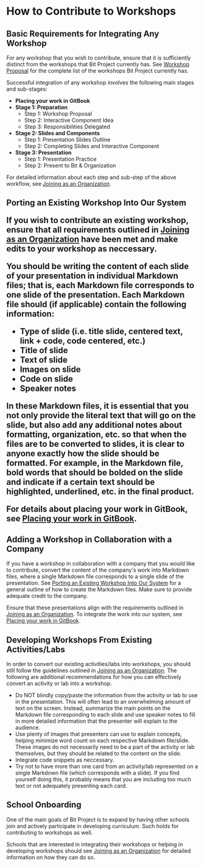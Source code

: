 # How to Contribute to Workshops

## Basic Requirements for Integrating Any Workshop

For any workshop that you wish to contribute, ensure that it is sufficiently distinct from the workshops that Bit Project currently has. See <a href = "https://about.bitproject.org/teams/developer-relations/joining-as-an-organization#step-1-workshop-proposal">Workshop Proposal</a> for the complete list of the workshops Bit Project currently has.

Successful integration of any workshop involves the following main stages and sub-stages:

* **Placing your work in GitBook**
* **Stage 1: Preparation**
  * Step 1: Workshop Proposal
  * Step 2: Interactive Component Idea
  * Step 3: Responsibilities Delegated
* **Stage 2: Slides and Components**
  * Step 1: Presentation Slides Outline
  * Step 2: Completing Slides and Interactive Component
* **Stage 3: Presentation**
  * Step 1: Presentation Practice
  * Step 2: Present to Bit & Organization

For detailed information about each step and sub-step of the above workflow, see <a href = "https://about.bitproject.org/teams/developer-relations/joining-as-an-organization">Joining as an Organization</a>.

<h2 id = "Porting">Porting an Existing Workshop Into Our System

If you wish to contribute an existing workshop, ensure that all requirements outlined in <a href = "https://about.bitproject.org/teams/developer-relations/joining-as-an-organization">Joining as an Organization</a> have been met and make edits to your workshop as neccessary. 

You should be writing the content of each slide of your presentation in individual Markdown files; that is, each Markdown file corresponds to one slide of the presentation. Each Markdown file should (if applicable) contain the following information:

* Type of slide (i.e. title slide, centered text, link + code, code centered, etc.) 
* Title of slide
* Text of slide
* Images on slide
* Code on slide
* Speaker notes

In these Markdown files, it is essential that you not only provide the literal text that will go on the slide, but also add any additional notes about formatting, organization, etc. so that when the files are to be converted to slides, it is clear to **anyone** exactly how the slide should be formatted. For example, in the Markdown file, bold words that should be bolded on the slide and indicate if a certain text should be highlighted, underlined, etc. in the final product.

For details about placing your work in GitBook, see <a href = "https://about.bitproject.org/teams/developer-relations/joining-as-an-organization#placing-your-work-in-gitbook">Placing your work in GitBook</a>.

## Adding a Workshop in Collaboration with a Company

If you have a workshop in collaboration with a company that you would like to contribute, convert the content of the company's work into Markdown files, where a single Markdown file corresponds to a single slide of the presentation. See <a href = "#Porting">Porting an Existing Workshop Into Our System</a> for a general outline of how to create the Markdown files. Make sure to provide adequate credit to the company.

Ensure that these presentations align with the requirements outlined in <a href = "https://about.bitproject.org/teams/developer-relations/joining-as-an-organization">Joining as an Organization</a>. To integrate the work into our system, see <a href = "https://about.bitproject.org/teams/developer-relations/joining-as-an-organization#placing-your-work-in-gitbook">Placing your work in GitBook</a>. 

## Developing Workshops From Existing Activities/Labs

In order to convert our existing activities/labs into workshops, you should still follow the guidelines outlined in <a href = "https://about.bitproject.org/teams/developer-relations/joining-as-an-organization">Joining as an Organization</a>. The following are additional recommendations for how you can effectively convert an activity or lab into a workshop.

* Do NOT blindly copy/paste the information from the activity or lab to use in the presentation. This will often lead to an overwhelming amount of text on the screen. Instead, summarize the main points on the Markdown file corresponding to each slide and use speaker notes to fill in more detailed information that the presenter will explain to the audience.
* Use plenty of images that presenters can use to explain concepts, helping minimize word count on each respective Markdown file/slide. These images do not necessarily need to be a part of the activity or lab themselves, but they should be related to the content on the slide.
* Integrate code snippets as neccessary.
* Try not to have more than one card from an activity/lab represented on a single Markdown file (which corresponds with a slide). If you find yourself doing this, it probably means that you are including too much text or not adequately presenting each card.

## School Onboarding

One of the main goals of Bit Project is to expand by having other schools join and actively participate in developing curriculum. Such holds for contributing to workshops as well.

Schools that are interested in integrating their workshops or helping in developing workshops should see <a href = "https://about.bitproject.org/teams/developer-relations/joining-as-an-organization">Joining as an Organization</a> for detailed information on how they can do so. 

